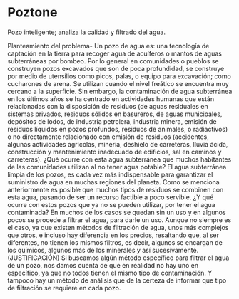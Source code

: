 # Poztone
Pozo inteligente; analiza la calidad y filtrado del agua.

Planteamiento del problema- 
Un pozo de agua es: una tecnología de captación en la tierra para recoger agua de acuíferos o mantos de aguas subterráneas por bombeo.
Por lo general en comunidades o pueblos se construyen pozos excavados que son de poca profundidad, se construye por medio de utensilios como picos, palas, o equipo para excavación; como cucharones de arena. Se utilizan cuando el nivel freático se encuentra muy cercano a la superficie. 
Sin embargo, la contaminación de agua subterránea en los últimos años se ha centrado en actividades humanas que están relacionadas con la disposición de residuos (de aguas residuales en sistemas privados, residuos sólidos en basureros, de aguas municipales, depósitos de lodos, de industria petrolera, industria minera, emisión de residuos líquidos en pozos profundos, residuos de animales, o radiactivos) o no directamente relacionado con emisión de residuos (accidentes, algunas actividades agrícolas, minería, deshielo de carreteras, lluvia ácida, construcción y mantenimiento inadecuado de edificios, sal en caminos y carreteras). 
¿Qué ocurre con esta agua subterránea que muchos habitantes de las comunidades utilizan al no tener agua potable? El agua subterránea limpia de los pozos, es cada vez más indispensable para garantizar el suministro de agua en muchas regiones del planeta. Como se menciona anteriormente es posible que muchos tipos de residuos se combinen con esta agua, pasando de ser un recurso factible a poco servible.
¿Y qué ocurre con estos pozos que ya no se pueden utilizar, por tener el agua contaminada? En muchos de los casos se quedan sin un uso y en algunos pocos se procede a filtrar el agua, para darle un uso. Aunque no siempre es el caso, ya que existen métodos de filtración de agua, unos más complejos que otros, e incluso hay diferencia en los precios, resaltando que, al ser diferentes, no tienen los mismos filtros, es decir, algunos se encargan de los químicos, algunos más de los minerales y así sucesivamente. 
(JUSTIFICACIÓN) Si buscamos algún método específico para filtrar el agua de un pozo, nos damos cuenta de que en realidad no hay uno en específico, ya que no todos tienen el mismo tipo de contaminación. Y tampoco hay un método de análisis que de la certeza de informar que tipo de filtración se requiere en cada pozo. 
